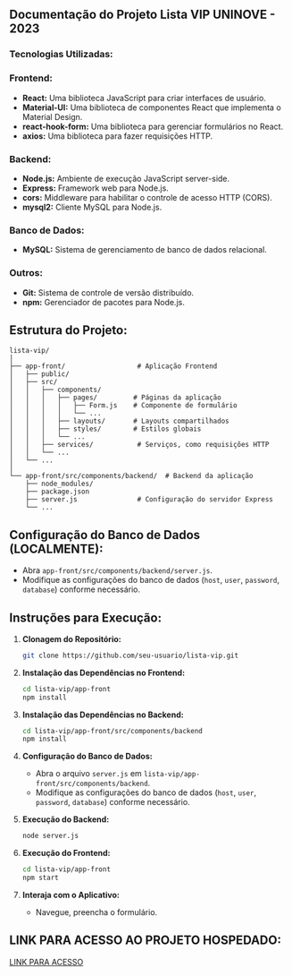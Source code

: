 ## Documentação do Projeto Lista VIP UNINOVE - 2023

### Tecnologias Utilizadas:

### Frontend:

- **React:** Uma biblioteca JavaScript para criar interfaces de usuário.
- **Material-UI:** Uma biblioteca de componentes React que implementa o Material Design.
- **react-hook-form:** Uma biblioteca para gerenciar formulários no React.
- **axios:** Uma biblioteca para fazer requisições HTTP.

### Backend:

- **Node.js:** Ambiente de execução JavaScript server-side.
- **Express:** Framework web para Node.js.
- **cors:** Middleware para habilitar o controle de acesso HTTP (CORS).
- **mysql2:** Cliente MySQL para Node.js.

### Banco de Dados:

- **MySQL:** Sistema de gerenciamento de banco de dados relacional.

### Outros:

- **Git:** Sistema de controle de versão distribuído.
- **npm:** Gerenciador de pacotes para Node.js.

## Estrutura do Projeto:

```
lista-vip/
│
├── app-front/                  # Aplicação Frontend
│   ├── public/
│   ├── src/
│   │   ├── components/
│   │   │   ├── pages/         # Páginas da aplicação
│   │   │   │   ├── Form.js    # Componente de formulário
│   │   │   │   └── ...
│   │   │   ├── layouts/       # Layouts compartilhados
│   │   │   ├── styles/        # Estilos globais
│   │   │   └── ...
│   │   ├── services/           # Serviços, como requisições HTTP
│   │   └── ...
│   └── ...
│
└── app-front/src/components/backend/  # Backend da aplicação
    ├── node_modules/
    ├── package.json
    ├── server.js               # Configuração do servidor Express
    └── ...
```

## Configuração do Banco de Dados (LOCALMENTE):

- Abra `app-front/src/components/backend/server.js`.
- Modifique as configurações do banco de dados (`host`, `user`, `password`, `database`) conforme necessário.

## Instruções para Execução:

1. **Clonagem do Repositório:**

   ```bash
   git clone https://github.com/seu-usuario/lista-vip.git
   ```

2. **Instalação das Dependências no Frontend:**

   ```bash
   cd lista-vip/app-front
   npm install
   ```

3. **Instalação das Dependências no Backend:**

   ```bash
   cd lista-vip/app-front/src/components/backend
   npm install
   ```

4. **Configuração do Banco de Dados:**

   - Abra o arquivo `server.js` em `lista-vip/app-front/src/components/backend`.
   - Modifique as configurações do banco de dados (`host`, `user`, `password`, `database`) conforme necessário.

5. **Execução do Backend:**

   ```bash
   node server.js
   ```

6. **Execução do Frontend:**

   ```bash
   cd lista-vip/app-front
   npm start
   ```



7. **Interaja com o Aplicativo:**
   - Navegue, preencha o formulário. 

## LINK PARA ACESSO AO PROJETO HOSPEDADO:

[LINK PARA ACESSO ](https://mateusjsantana.github.io/lista-vip-project/)
